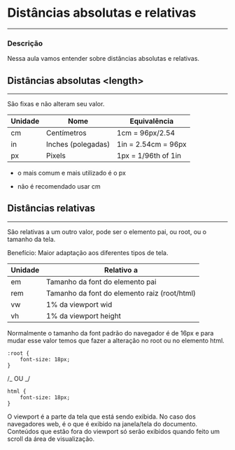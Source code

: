 # Distâncias absolutas e relativas

---

### Descrição

Nessa aula vamos entender sobre distâncias absolutas e relativas.

## Distâncias absolutas \<length>

---

São fixas e não alteram seu valor.

| Unidade | Nome               | Equivalência        |
| ------- | ------------------ | ------------------- |
| cm      | Centímetros        | 1cm = 96px/2.54     |
| in      | Inches (polegadas) | 1in = 2.54cm = 96px |
| px      | Pixels             | 1px = 1/96th of 1in |

- o mais comum e mais utilizado é o px

- não é recomendado usar cm

## Distâncias relativas

---

São relativas a um outro valor, pode ser o elemento pai, ou root, ou o tamanho da tela.

Benefício: Maior adaptação aos diferentes tipos de tela.

| Unidade | Relativo a                                   |
| ------- | -------------------------------------------- |
| em      | Tamanho da font do elemento pai              |
| rem     | Tamanho da font do elemento raiz (root/html) |
| vw      | 1% da viewport wid                           |
| vh      | 1% da viewport height                        |

Normalmente o tamanho da font padrão do navegador é de 16px e para mudar esse valor temos que fazer a alteração no root ou no elemento html.

```
:root {
	font-size: 18px;
}
```

/_ OU _/

```
html {
	font-size: 18px;
}
```

O viewport é a parte da tela que está sendo exibida. No caso dos navegadores web, é o que é exibido na janela/tela do documento. Conteúdos que estão fora do viewport só serão exibidos quando feito um scroll da área de visualização.
